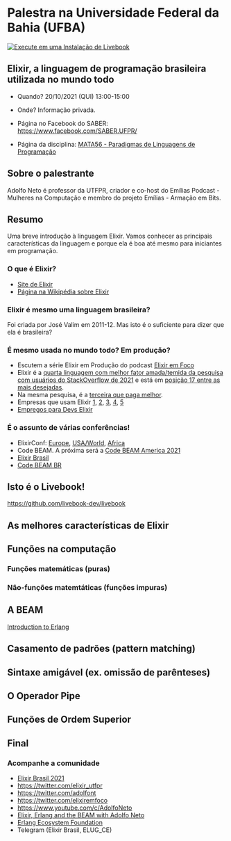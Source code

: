 # Palestra na Universidade Federal da Bahia (UFBA)

[![Execute em uma Instalação de Livebook](https://i.ibb.co/p3XL3gF/Execute-em-uma-inst-ncia-do-Livebook.png)](https://livebook.dev/run?url=https%3A%2F%2Fgithub.com%2Fadolfont%2Fpensandoemelixir%2Fblob%2Fmain%2F2021%2FUFBA.md)

## Elixir, a linguagem de programação brasileira utilizada no mundo todo

* Quando? 20/10/2021 (QUI) 13:00-15:00

* Onde? Informação privada.

* Página no Facebook do SABER: https://www.facebook.com/SABER.UFPR/

* Página da disciplina: [MATA56 - Paradigmas de Linguagens de Programação](https://github.com/mata56-ic-ufba/paradigmas)



## Sobre o palestrante

Adolfo Neto é professor da UTFPR, criador e co-host do Emílias Podcast - Mulheres na Computação e membro do projeto Emílias - Armação em Bits.

## Resumo

Uma breve introdução à linguagem Elixir. Vamos conhecer as principais características da linguagem e porque ela é boa até mesmo para iniciantes em programação.

<!-- livebook:{"break_markdown":true} -->

### O que é Elixir?

* [Site de Elixir](https://elixir-lang.org/)
* [Página na Wikipédia sobre Elixir](https://pt.wikipedia.org/wiki/Elixir_(linguagem_de_programa%C3%A7%C3%A3o))

### Elixir é mesmo uma linguagem brasileira?

Foi criada por José Valim em 2011-12. Mas isto é o suficiente para dizer que ela é brasileira?

### É mesmo usada no mundo todo? Em produção?

* Escutem a série Elixir em Produção do podcast [Elixir em Foco](https://anchor.fm/elixiremfoco/)
* Elixir é a [quarta linguagem com melhor fator amada/temida da pesquisa com usuários do StackOverflow de 2021](https://insights.stackoverflow.com/survey/2021#technology-most-loved-dreaded-and-wanted) e está em [posição 17 entre as mais desejadas](https://insights.stackoverflow.com/survey/2021#most-loved-dreaded-and-wanted-language-want).
* Na mesma pesquisa, é a [terceira que paga melhor](https://insights.stackoverflow.com/survey/2021#technology-top-paying-technologies).
* Empresas que usam Elixir [1](https://serokell.io/blog/elixir-in-production), 
  [2](https://dashbit.co/blog/ten-years-ish-of-elixir), [3](https://elixir-lang.org/cases.html), [4](https://www.hostgator.com.br/blog/elixir-linguagem-programacao-brasileira/), [5](https://github.com/elixirbrasil/empresas)
* [Empregos para Devs Elixir](https://elixir-radar.com/jobs)

### É o assunto de várias conferências!

* ElixirConf: [Europe](https://www.elixirconf.eu/), [USA/World](https://www.elixirconf.com/), [Africa](https://elixirconf.africa/)
* Code BEAM. A próxima será a [Code BEAM America 2021](https://codesync.global/conferences/code-beam-sf-2021/)
* [Elixir Brasil](https://elixirbrasil.com/pt/)
* [Code BEAM BR](https://www.codebeambr.com/)

## Isto é o Livebook!

https://github.com/livebook-dev/livebook

## As melhores características de Elixir

## Funções na computação

### Funções matemáticas (puras)

### Não-funções matemtáticas (funções impuras)

## A BEAM

[Introduction to Erlang](https://serokell.io/blog/introduction-to-erlang)

## Casamento de padrões (pattern matching)

## Sintaxe amigável (ex. omissão de parênteses)

## O Operador Pipe

## Funções de Ordem Superior

## Final

### Acompanhe a comunidade

* [Elixir Brasil 2021](https://twitter.com/elixir_brasil/)
* https://twitter.com/elixir_utfpr
* https://twitter.com/adolfont
* https://twitter.com/elixiremfoco
* https://www.youtube.com/c/AdolfoNeto
* [Elixir, Erlang and the BEAM with Adolfo Neto](https://www.youtube.com/channel/UC6ETZk7tlYJzfRz-zS9B6xw)
* [Erlang Ecosystem Foundation](https://erlef.org/)
* Telegram (Elixir Brasil, ELUG_CE)
